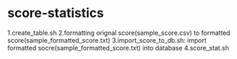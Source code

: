 # score-statistics

1.create_table.sh
2.formatting orignal score(sample_score.csv) to formatted score(sample_formatted_score.txt)
3.import_score_to_db.sh: import formatted socre(sample_formatted_score.txt) into database
4.score_stat.sh

